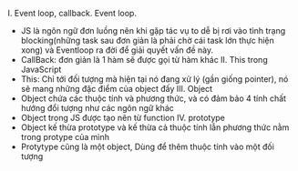 I.	Event loop, callback.
Event loop.
-  JS là ngôn ngữ đơn luồng nên khi gặp tác vụ to dễ bị rơi vào tình trạng blocking(những task sau đơn giản là phải chờ cái task lớn thực hiện xong) và Eventloop ra đời để giải quyết vấn đề này.
- CallBack: đơn giản là 1 hàm sẽ được gọi từ hàm khác
II.	This trong JavaScript
- This: Chỉ tới đối tượng mà hiện tại nó đang xử lý (gần giống pointer), nó sẽ mang những đặc điểm của object đấy
III.	Object
- Object chứa các thuộc tính và phương thức, và có đảm bảo 4 tính chất hướng đổi tượng như các ngôn ngữ khác
- Object trong JS được tạo nên từ function
IV.	prototype
- Object kế thừa prototype và kế thừa cả thuộc tính lẫn phương thức nằm trong protype của mình 
- Protytype cũng là một object, Dùng để thêm thuộc tính vào một đối tượng
